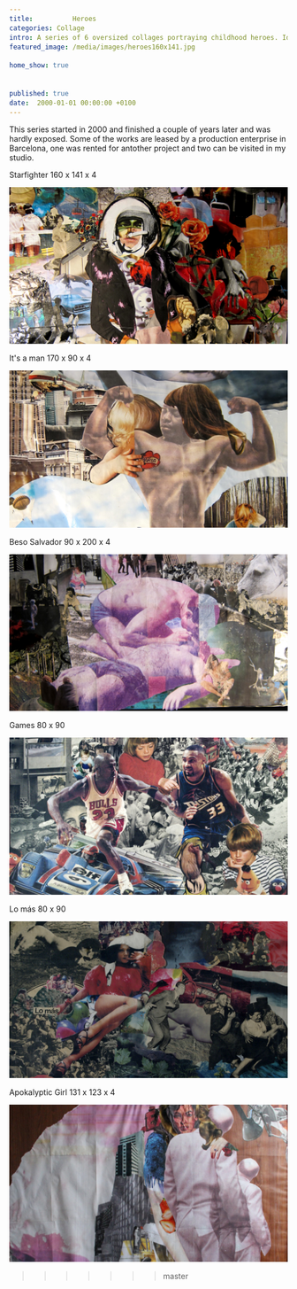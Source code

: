 ```yaml
---
title:          Heroes
categories: Collage 
intro: A series of 6 oversized collages portraying childhood heroes. Idols and overcrowded references. All works are wooden framed. 
featured_image: /media/images/heroes160x141.jpg

home_show: true


published: true
date:  2000-01-01 00:00:00 +0100
---
```


This series started in 2000 and finished a couple of years later and was hardly exposed. Some of the works are leased by a production enterprise in Barcelona, one was rented for antother project and two can be visited in my studio.

Starfighter
160 x 141 x 4
  
![image](/media/images/heroes160x141.jpg)  

It's a man
170 x 90 x 4
  
![image](/media/images/heroes170x90.jpg)  

Beso Salvador
90 x 200 x 4

![image](/media/images/heroes90x200.jpg)  
  
Games
80 x 90   
  
![image](/media/images/Heroes80x90.jpg)  
  
Lo más
80 x 90

![image](/media/images/HeroesLoMas80x90.jpg)  
  
Apokalyptic Girl
131 x 123 x 4
  
![image](/media/images/Heroes131x123.jpg) 
>>>>>>> master
